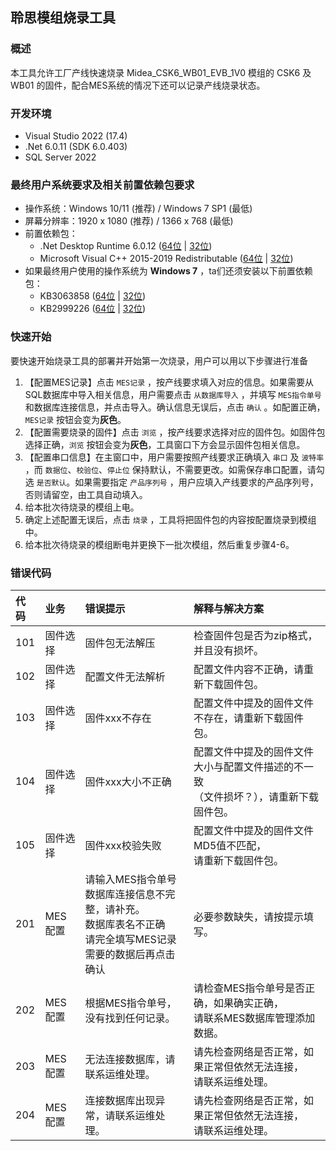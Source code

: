 ## 聆思模组烧录工具

### 概述

本工具允许工厂产线快速烧录 Midea_CSK6_WB01_EVB_1V0 模组的 CSK6 及 WB01 的固件，配合MES系统的情况下还可以记录产线烧录状态。

### 开发环境

- Visual Studio 2022 (17.4)
- .Net 6.0.11 (SDK 6.0.403)
- SQL Server 2022

### 最终用户系统要求及相关前置依赖包要求

- 操作系统：Windows 10/11 (推荐) / Windows 7 SP1 (最低)
- 屏幕分辨率：1920 x 1080 (推荐) / 1366 x 768 (最低)
- 前置依赖包：
    - .Net Desktop Runtime 6.0.12 ([64位](https://dotnet.microsoft.com/en-us/download/dotnet/thank-you/runtime-desktop-6.0.12-windows-x64-installer) | [32位](https://dotnet.microsoft.com/en-us/download/dotnet/thank-you/runtime-desktop-6.0.12-windows-x86-installer))
    - Microsoft Visual C++ 2015-2019 Redistributable ([64位](https://aka.ms/vs/16/release/vc_redist.x64.exe) | [32位](https://aka.ms/vs/16/release/vc_redist.x86.exe))
- 如果最终用户使用的操作系统为 **Windows 7** ，ta们还须安装以下前置依赖包：
    - KB3063858 ([64位](https://www.microsoft.com/download/details.aspx?id=47442) | [32位](https://www.microsoft.com/download/details.aspx?id=47409))
    - KB2999226 ([64位](https://www.microsoft.com/en-us/download/details.aspx?id=49093) | [32位](https://www.microsoft.com/en-us/download/details.aspx?id=49077))

### 快速开始

要快速开始烧录工具的部署并开始第一次烧录，用户可以用以下步骤进行准备

1. 【配置MES记录】点击 `MES记录` ，按产线要求填入对应的信息。如果需要从SQL数据库中导入相关信息，用户需要点击 `从数据库导入` ，并填写 `MES指令单号` 和数据库连接信息，并点击导入。确认信息无误后，点击 `确认` 。如配置正确， `MES记录` 按钮会变为**灰色**。
1. 【配置需要烧录的固件】点击 `浏览` ，按产线要求选择对应的固件包。如固件包选择正确，`浏览` 按钮会变为**灰色**，工具窗口下方会显示固件包相关信息。
1. 【配置串口信息】在主窗口中，用户需要按照产线要求正确填入 `串口` 及 `波特率` ，而 `数据位`、`校验位`、`停止位` 保持默认，不需要更改。如需保存串口配置，请勾选 `是否默认`。如果需要指定 `产品序列号` ，用户应填入产线要求的产品序列号，否则请留空，由工具自动填入。
1. 给本批次待烧录的模组上电。
1. 确定上述配置无误后，点击 `烧录` ，工具将把固件包的内容按配置烧录到模组中。
1. 给本批次待烧录的模组断电并更换下一批次模组，然后重复步骤4-6。

### 错误代码

| 代码 | 业务 | 错误提示 | 解释与解决方案 |
| :--- | :--- | :--- | :--- |
| 101 | 固件选择 | 固件包无法解压 | 检查固件包是否为zip格式，并且没有损坏。|
| 102 | 固件选择 | 配置文件无法解析 | 配置文件内容不正确，请重新下载固件包。|
| 103 | 固件选择 | 固件xxx不存在 | 配置文件中提及的固件文件不存在，请重新下载固件包。|
| 104 | 固件选择 | 固件xxx大小不正确 | 配置文件中提及的固件文件大小与配置文件描述的不一致<br>（文件损坏？），请重新下载固件包。|
| 105 | 固件选择 | 固件xxx校验失败 | 配置文件中提及的固件文件MD5值不匹配，<br>请重新下载固件包。|
| 201 | MES配置 | 请输入MES指令单号<br>数据库连接信息不完整，请补充。<br>数据库表名不正确<br>请完全填写MES记录需要的数据后再点击确认 | 必要参数缺失，请按提示填写。|
| 202 | MES配置 | 根据MES指令单号，没有找到任何记录。| 请检查MES指令单号是否正确，如果确实正确，<br>请联系MES数据库管理添加数据。|
| 203 | MES配置 | 无法连接数据库，请联系运维处理。| 请先检查网络是否正常，如果正常但依然无法连接，<br>请联系运维处理。|
| 204 | MES配置 | 连接数据库出现异常，请联系运维处理。| 请先检查网络是否正常，如果正常但依然无法连接，<br>请联系运维处理。|
